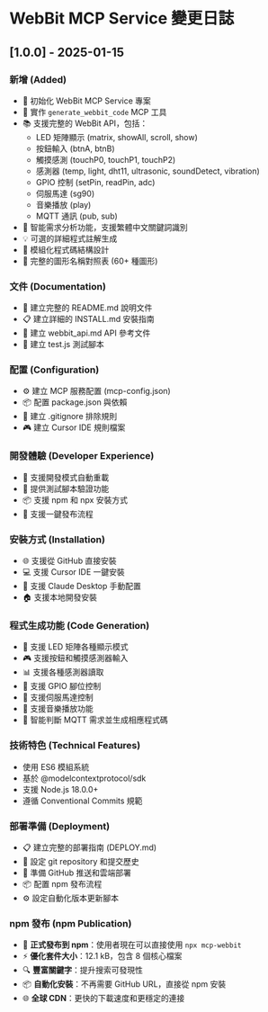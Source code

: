 # WebBit MCP Service 變更日誌

## [1.0.0] - 2025-01-15

### 新增 (Added)
- 🎉 初始化 WebBit MCP Service 專案
- 🤖 實作 `generate_webbit_code` MCP 工具
- 📚 支援完整的 WebBit API，包括：
  - LED 矩陣顯示 (matrix, showAll, scroll, show)
  - 按鈕輸入 (btnA, btnB)
  - 觸摸感測 (touchP0, touchP1, touchP2)
  - 感測器 (temp, light, dht11, ultrasonic, soundDetect, vibration)
  - GPIO 控制 (setPin, readPin, adc)
  - 伺服馬達 (sg90)
  - 音樂播放 (play)
  - MQTT 通訊 (pub, sub)
- 🎯 智能需求分析功能，支援繁體中文關鍵詞識別
- 💡 可選的詳細程式註解生成
- 🔧 模組化程式碼結構設計
- 📖 完整的圖形名稱對照表 (60+ 種圖形)

### 文件 (Documentation)
- 📝 建立完整的 README.md 說明文件
- 📋 建立詳細的 INSTALL.md 安裝指南
- 🔧 建立 webbit_api.md API 參考文件
- 🧪 建立 test.js 測試腳本

### 配置 (Configuration)
- ⚙️ 建立 MCP 服務配置 (mcp-config.json)
- 📦 配置 package.json 與依賴
- 🚫 建立 .gitignore 排除規則
- 🎮 建立 Cursor IDE 規則檔案

### 開發體驗 (Developer Experience)
- 🔄 支援開發模式自動重載
- 🧪 提供測試腳本驗證功能
- 📦 支援 npm 和 npx 安裝方式
- 🚀 支援一鍵發布流程

### 安裝方式 (Installation)
- 🌐 支援從 GitHub 直接安裝
- 💻 支援 Cursor IDE 一鍵安裝
- 🔧 支援 Claude Desktop 手動配置
- 🏠 支援本地開發安裝

### 程式生成功能 (Code Generation)
- 🎨 支援 LED 矩陣各種顯示模式
- 🎮 支援按鈕和觸摸感測器輸入
- 📊 支援各種感測器讀取
- 🔌 支援 GPIO 腳位控制
- 🤖 支援伺服馬達控制
- 🎵 支援音樂播放功能
- 📡 智能判斷 MQTT 需求並生成相應程式碼

### 技術特色 (Technical Features)
- 使用 ES6 模組系統
- 基於 @modelcontextprotocol/sdk
- 支援 Node.js 18.0.0+
- 遵循 Conventional Commits 規範

### 部署準備 (Deployment)
- 📋 建立完整的部署指南 (DEPLOY.md)
- 🔄 設定 git repository 和提交歷史
- 🚀 準備 GitHub 推送和雲端部署
- 📦 配置 npm 發布流程
- ⚙️ 設定自動化版本更新腳本

### npm 發布 (npm Publication)
- 🎉 **正式發布到 npm**：使用者現在可以直接使用 `npx mcp-webbit`
- ⚡ **優化套件大小**：12.1 kB，包含 8 個核心檔案
- 🔍 **豐富關鍵字**：提升搜索可發現性
- 📦 **自動化安裝**：不再需要 GitHub URL，直接從 npm 安裝
- 🌐 **全球 CDN**：更快的下載速度和更穩定的連接 